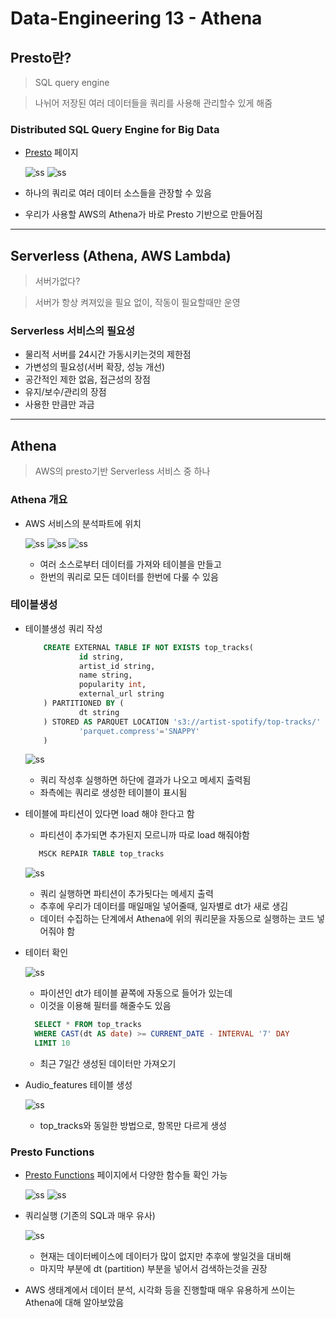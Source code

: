 # Data-Engineering 13 - Athena

## Presto란?
> SQL query engine

> 나뉘어 저장된 여러 데이터들을 쿼리를 사용해 관리할수 있게 해줌

### Distributed SQL Query Engine for Big Data
- [Presto](https://prestodb.io/) 페이지

    ![ss](DE_img2/screenshot17.png)
    ![ss](DE_img2/screenshot18.png)

- 하나의 쿼리로 여러 데이터 소스들을 관장할 수 있음

- 우리가 사용할 AWS의 Athena가 바로 Presto 기반으로 만들어짐

---

## Serverless (Athena, AWS Lambda)
> 서버가없다?

> 서버가 항상 켜져있을 필요 없이, 작동이 필요할때만 운영

### Serverless 서비스의 필요성
- 물리적 서버를 24시간 가동시키는것의 제한점
- 가변성의 필요성(서버 확장, 성능 개선)
- 공간적인 제한 없음, 접근성의 장점
- 유지/보수/관리의 장점
- 사용한 만큼만 과금

---

## Athena
> AWS의 presto기반 Serverless 서비스 중 하나

### Athena 개요
- AWS 서비스의 분석파트에 위치

    ![ss](DE_img2/screenshot19.png)
    ![ss](DE_img2/screenshot20.png)
    ![ss](DE_img2/screenshot21.png)
    - 여러 소스로부터 데이터를 가져와 테이블을 만들고 
    - 한번의 쿼리로 모든 데이터를 한번에 다룰 수 있음

### 테이블생성
- 테이블생성 쿼리 작성

    ```sql
        CREATE EXTERNAL TABLE IF NOT EXISTS top_tracks(
                id string,
                artist_id string,
                name string,
                popularity int,
                external_url string 
        ) PARTITIONED BY (
                dt string
        ) STORED AS PARQUET LOCATION 's3://artist-spotify/top-tracks/' tblproperties(
                'parquet.compress'='SNAPPY'
        )
    ```
    ![ss](DE_img2/screenshot22.png)
    - 쿼리 작성후 실행하면 하단에 결과가 나오고 메세지 출력됨
    - 좌측에는 쿼리로 생성한 테이블이 표시됨
  
- 테이블에 파티션이 있다면 load 해야 한다고 함
  - 파티션이 추가되면 추가된지 모르니까 따로 load 해줘야함
  
  ```sql
     MSCK REPAIR TABLE top_tracks
  ```
    ![ss](DE_img2/screenshot23.png)
    - 쿼리 실행하면 파티션이 추가됫다는 메세지 출력
    - 추후에 우리가 데이터를 매일매일 넣어줄때, 일자별로 dt가 새로 생김
    - 데이터 수집하는 단계에서 Athena에 위의 쿼리문을 자동으로 실행하는 코드 넣어줘야 함

- 테이터 확인
    
    ![ss](DE_img2/screenshot24.png)
    - 파이션인 dt가 테이블 끝쪽에 자동으로 들어가 있는데 
    - 이것을 이용해 필터를 해줄수도 있음
  
  ```sql
    SELECT * FROM top_tracks
    WHERE CAST(dt AS date) >= CURRENT_DATE - INTERVAL '7' DAY
    LIMIT 10
  ```
    - 최근 7일간 생성된 데이터만 가져오기

- Audio_features 테이블 생성

    ![ss](DE_img2/screenshot25.png)
    - top_tracks와 동일한 방법으로, 항목만 다르게 생성


### Presto Functions
- [Presto Functions](https://prestodb.io/docs/current/functions.html) 페이지에서 다양한 함수들 확인 가능

    ![ss](DE_img2/screenshot26.png)
    ![ss](DE_img2/screenshot27.png)

- 쿼리실행 (기존의 SQL과 매우 유사)

    ![ss](DE_img2/screenshot28.png)
    - 현재는 데이터베이스에 데이터가 많이 없지만 추후에 쌓일것을 대비해
    - 마지막 부분에 dt (partition) 부분을 넣어서 검색하는것을 권장

- AWS 생태계에서 데이터 분석, 시각화 등을 진행할때 매우 유용하게 쓰이는 Athena에 대해 알아보았음



